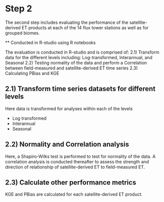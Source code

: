 # Step 2
The second step includes evaluating the performance of the satellite-derived ET products at each of the 14 flux tower stations as well as for grouped biomes. 

** Conducted in R-studio using R notebooks


The evaluation is conducted in R-studio and is comprised of:
2.1) Transform data for the different levels including: Log-transformed, Interannual, and Seasonal
2.2) Testing normality of the data and perform a Correlation between field-measured and satellite-derived ET time series
2.3) Calculating PBias and KGE

## 2.1) Transform time series datasets for different levels
Here data is transformed for analyses within each of the levels
- Log transformed
- Interannual
- Seasonal

## 2.2) Normality and Correlation analysis
Here, a Shapiro-Wilks test is performed to test for normality of the data.
A correlation analysis is conducted thereafter to assess the strength and direction of relationship of satellite-derived ET to field-measured ET. 

## 2.3) Calculate other performance metrics
KGE and PBias are calculated for each satellite-derived ET product.
